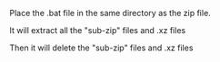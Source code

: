 Place the .bat file in the same directory as the zip file.

It will extract all the "sub-zip" files and .xz files

Then it will delete the "sub-zip" files and .xz files
